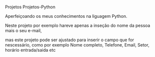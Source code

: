 Projetos Projetos-Python

Aperfeiçoando os meus conhecimentos na liguagem Python.

Neste projeto por exemplo hareve apenas a inseção do nome da pessoa mais o seu e-mail,

mas este projeto pode ser ajustado para inserir o campo que for nescessário, como por exemplo
Nome completo, Telefone, Email, Setor, horário entrada/saida etc

